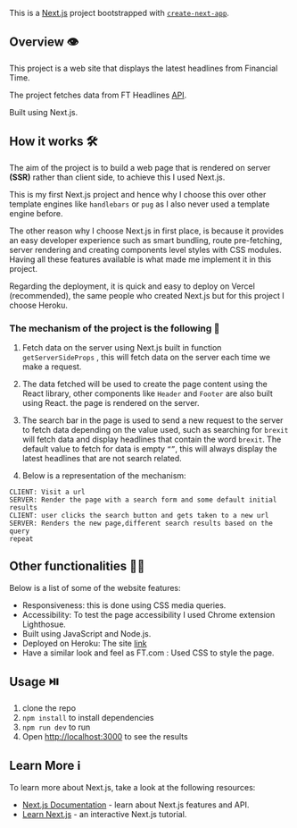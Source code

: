 This is a [Next.js](https://nextjs.org/) project bootstrapped with [`create-next-app`](https://github.com/vercel/next.js/tree/canary/packages/create-next-app).

## Overview 👁️

This project is a web site that displays the latest headlines from Financial Time.

The project fetches data from FT Headlines [API](https://developer.ft.com/portal/).

Built using Next.js.

## How it works 🛠️

The aim of the project is to build a web page that is rendered on server **(SSR)** rather than client side, to achieve this I used Next.js.

This is my first Next.js project and hence why I choose this over other template engines like `handlebars` or `pug` as I also never used a template engine before.

The other reason why I choose Next.js in first place, is because it provides an easy developer experience such as smart bundling, route pre-fetching, server rendering and creating components level styles with CSS modules. Having all these features available is what made me implement it in this project.

Regarding the deployment, it is quick and easy to deploy on Vercel (recommended), the same people who created Next.js but for this project I choose Heroku.

### The mechanism of the project is the following 🤖

1. Fetch data on the server using Next.js built in function `getServerSideProps` , this will fetch data on the server each time we make a request.

2. The data fetched will be used to create the page content using the React library, other components like `Header` and `Footer` are also built using React. the page is rendered on the server.

3. The search bar in the page is used to send a new request to the server to fetch data depending on the value used, such as searching for `brexit` will fetch data and display headlines that contain the word `brexit`. The default value to fetch for data is empty `“”`, this will always display the latest headlines that are not search related.
4. Below is a representation of the mechanism:

```
CLIENT: Visit a url
SERVER: Render the page with a search form and some default initial results
CLIENT: user clicks the search button and gets taken to a new url
SERVER: Renders the new page,different search results based on the query
repeat
```

## Other functionalities 👨‍🍳

Below is a list of some of the website features:

- Responsiveness: this is done using CSS media queries.
- Accessibility: To test the page accessibility I used Chrome extension Lighthosue.
- Built using JavaScript and Node.js. 
- Deployed on Heroku: The site [link](https://ft-tech-project.herokuapp.com/) 
- Have a similar look and feel as FT.com : Used CSS to style the page.

## Usage ⏯️

1. clone the repo
2. `npm install` to install dependencies
3. `npm run dev` to run
4. Open [http://localhost:3000](http://localhost:3000) to see the results

## Learn More ℹ️

To learn more about Next.js, take a look at the following resources:

- [Next.js Documentation](https://nextjs.org/docs) - learn about Next.js features and API.
- [Learn Next.js](https://nextjs.org/learn) - an interactive Next.js tutorial.
